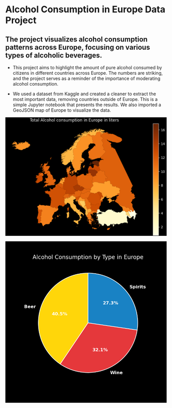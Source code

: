 # Alcohol Consumption in Europe Data Project


## The project visualizes alcohol consumption patterns across Europe, focusing on various types of alcoholic beverages.

* This project aims to highlight the amount of pure alcohol consumed by citizens in different countries across Europe. The numbers are striking, and the project serves as a reminder of the importance of moderating alcohol consumption.

* We used a dataset from Kaggle and created a cleaner to extract the most important data, removing countries outside of Europe. This is a simple Jupyter notebook that presents the results. We also imported a GeoJSON map of Europe to visualize the data.




![img](./img/europe_alcohol_map.png)

![img](./img/kolo.png)